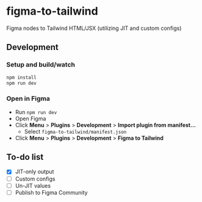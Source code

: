 # figma-to-tailwind

Figma nodes to Tailwind HTML/JSX (utilizing JIT and custom configs)

## Development

### Setup and build/watch

```bash
npm install
npm run dev
```

### Open in Figma

- Run `npm run dev`
- Open Figma
- Click **Menu** > **Plugins** > **Development** > **Import plugin from manifest...**
  - Select `figma-to-tailwind/manifest.json`
- Click **Menu** > **Plugins** > **Development** > **Figma to Tailwind**

## To-do list

- [x] JIT-only output
- [ ] Custom configs
- [ ] Un-JIT values
- [ ] Publish to Figma Community
